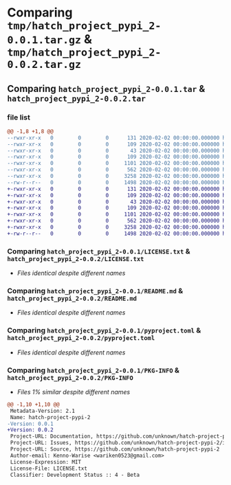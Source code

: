 # Comparing `tmp/hatch_project_pypi_2-0.0.1.tar.gz` & `tmp/hatch_project_pypi_2-0.0.2.tar.gz`

## Comparing `hatch_project_pypi_2-0.0.1.tar` & `hatch_project_pypi_2-0.0.2.tar`

### file list

```diff
@@ -1,8 +1,8 @@
--rwxr-xr-x   0        0        0      131 2020-02-02 00:00:00.000000 hatch_project_pypi_2-0.0.1/src/hatch_project_pypi_2/__about__.py
--rwxr-xr-x   0        0        0      109 2020-02-02 00:00:00.000000 hatch_project_pypi_2-0.0.1/src/hatch_project_pypi_2/__init__.py
--rwxr-xr-x   0        0        0       43 2020-02-02 00:00:00.000000 hatch_project_pypi_2-0.0.1/src/hatch_project_pypi_2/hello.py
--rwxr-xr-x   0        0        0      109 2020-02-02 00:00:00.000000 hatch_project_pypi_2-0.0.1/tests/__init__.py
--rwxr-xr-x   0        0        0     1101 2020-02-02 00:00:00.000000 hatch_project_pypi_2-0.0.1/LICENSE.txt
--rwxr-xr-x   0        0        0      562 2020-02-02 00:00:00.000000 hatch_project_pypi_2-0.0.1/README.md
--rwxr-xr-x   0        0        0     3258 2020-02-02 00:00:00.000000 hatch_project_pypi_2-0.0.1/pyproject.toml
--rw-r--r--   0        0        0     1498 2020-02-02 00:00:00.000000 hatch_project_pypi_2-0.0.1/PKG-INFO
+-rwxr-xr-x   0        0        0      131 2020-02-02 00:00:00.000000 hatch_project_pypi_2-0.0.2/src/hatch_project_pypi_2/__about__.py
+-rwxr-xr-x   0        0        0      109 2020-02-02 00:00:00.000000 hatch_project_pypi_2-0.0.2/src/hatch_project_pypi_2/__init__.py
+-rwxr-xr-x   0        0        0       43 2020-02-02 00:00:00.000000 hatch_project_pypi_2-0.0.2/src/hatch_project_pypi_2/hello.py
+-rwxr-xr-x   0        0        0      109 2020-02-02 00:00:00.000000 hatch_project_pypi_2-0.0.2/tests/__init__.py
+-rwxr-xr-x   0        0        0     1101 2020-02-02 00:00:00.000000 hatch_project_pypi_2-0.0.2/LICENSE.txt
+-rwxr-xr-x   0        0        0      562 2020-02-02 00:00:00.000000 hatch_project_pypi_2-0.0.2/README.md
+-rwxr-xr-x   0        0        0     3258 2020-02-02 00:00:00.000000 hatch_project_pypi_2-0.0.2/pyproject.toml
+-rw-r--r--   0        0        0     1498 2020-02-02 00:00:00.000000 hatch_project_pypi_2-0.0.2/PKG-INFO
```

### Comparing `hatch_project_pypi_2-0.0.1/LICENSE.txt` & `hatch_project_pypi_2-0.0.2/LICENSE.txt`

 * *Files identical despite different names*

### Comparing `hatch_project_pypi_2-0.0.1/README.md` & `hatch_project_pypi_2-0.0.2/README.md`

 * *Files identical despite different names*

### Comparing `hatch_project_pypi_2-0.0.1/pyproject.toml` & `hatch_project_pypi_2-0.0.2/pyproject.toml`

 * *Files identical despite different names*

### Comparing `hatch_project_pypi_2-0.0.1/PKG-INFO` & `hatch_project_pypi_2-0.0.2/PKG-INFO`

 * *Files 1% similar despite different names*

```diff
@@ -1,10 +1,10 @@
 Metadata-Version: 2.1
 Name: hatch-project-pypi-2
-Version: 0.0.1
+Version: 0.0.2
 Project-URL: Documentation, https://github.com/unknown/hatch-project-pypi-2#readme
 Project-URL: Issues, https://github.com/unknown/hatch-project-pypi-2/issues
 Project-URL: Source, https://github.com/unknown/hatch-project-pypi-2
 Author-email: Kenno-Warise <wariken0523@gmail.com>
 License-Expression: MIT
 License-File: LICENSE.txt
 Classifier: Development Status :: 4 - Beta
```

